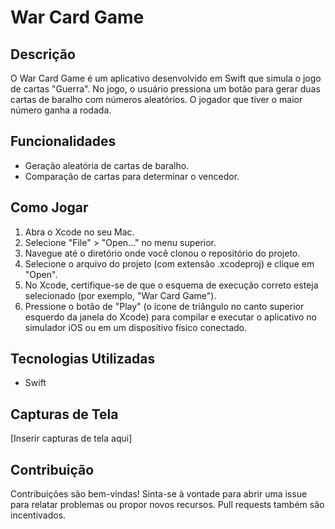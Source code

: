 # War Card Game

## Descrição
O War Card Game é um aplicativo desenvolvido em Swift que simula o jogo de cartas "Guerra". No jogo, o usuário pressiona um botão para gerar duas cartas de baralho com números aleatórios. O jogador que tiver o maior número ganha a rodada.

## Funcionalidades
- Geração aleatória de cartas de baralho.
- Comparação de cartas para determinar o vencedor.

## Como Jogar
1. Abra o Xcode no seu Mac.
2. Selecione "File" > "Open..." no menu superior.
3. Navegue até o diretório onde você clonou o repositório do projeto.
4. Selecione o arquivo do projeto (com extensão .xcodeproj) e clique em "Open".
5. No Xcode, certifique-se de que o esquema de execução correto esteja selecionado (por exemplo, "War Card Game").
6. Pressione o botão de "Play" (o ícone de triângulo no canto superior esquerdo da janela do Xcode) para compilar e executar o aplicativo no simulador iOS ou em um dispositivo físico conectado.

## Tecnologias Utilizadas
- Swift

## Capturas de Tela
[Inserir capturas de tela aqui]

## Contribuição
Contribuições são bem-vindas! Sinta-se à vontade para abrir uma issue para relatar problemas ou propor novos recursos. Pull requests também são incentivados.


